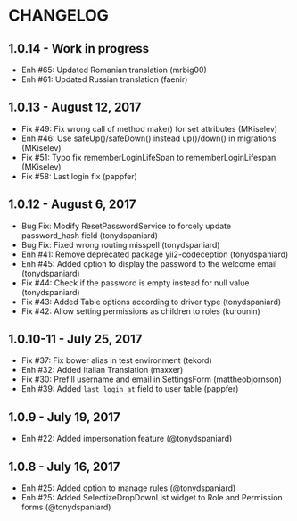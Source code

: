 # CHANGELOG

## 1.0.14 - Work in progress
- Enh #65: Updated Romanian translation (mrbig00)
- Enh #61: Updated Russian translation (faenir)

## 1.0.13 - August 12, 2017
- Fix #49: Fix wrong call of method make() for set attributes (MKiselev)
- Enh #46: Use safeUp()/safeDown() instead up()/down() in migrations (MKiselev)
- Fix #51: Typo fix rememberLoginLifeSpan to rememberLoginLifespan (MKiselev)
- Fix #58: Last login fix (pappfer)

## 1.0.12 - August 6, 2017
- Bug Fix: Modify ResetPasswordService to forcely update password_hash field (tonydspaniard) 
- Bug Fix: Fixed wrong routing misspell (tonydspaniard) 
- Enh #41: Remove deprecated package yii2-codeception (tonydspaniard)
- Enh #45: Added option to display the password to the welcome email (tonydspaniard)
- Fix #44: Check if the password is empty instead for null value (tonydspaniard)
- Fix #43: Added Table options according to driver type (tonydspaniard)
- Fix #42: Allow setting permissions as children to roles (kurounin)

## 1.0.10-11 - July 25, 2017
- Fix #37: Fix bower alias in test environment (tekord)
- Enh #32: Added Italian Translation (maxxer)
- Fix #30: Prefill username and email in SettingsForm (mattheobjornson)
- Enh #39: Added `last_login_at` field to user table (pappfer)

## 1.0.9 - July 19, 2017
- Enh #22: Added impersonation feature (@tonydspaniard)

## 1.0.8 - July 16, 2017 

- Enh #25: Added option to manage rules (@tonydspaniard)
- Enh #25: Added SelectizeDropDownList widget to Role and Permission forms (@tonydspaniard)
